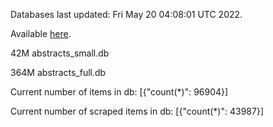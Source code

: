 Databases last updated: Fri May 20 04:08:01 UTC 2022. 

Available [here](https://github.com/cbeauhilton/ash-db/releases).


42M	abstracts_small.db

364M	abstracts_full.db

Current number of items in db:
[{"count(*)": 96904}]

Current number of scraped items in db:
[{"count(*)": 43987}]
